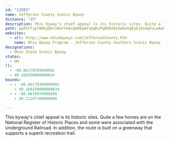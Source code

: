 ```yaml
---
id: "13593"
name: Jefferson County Scenic Byway
distance: "15"
description: This byway's chief appeal is its historic sites. Quite a few of the homes are on the National Register of Historic places and some were associated with the Underground Railroad.
path: ypdtFfiplNOEy@kCoBoFYeAc@eDQaAYs@qKuPqBkDeDiEwDsGqEyE{@sAqFuLoAeD_@sB?eC`@{BzFoOt@aC?}A_CiH_@mBNwHZsB`GqNZkBFmBIgA_@cCmBcJ[gCSgEEeDDgBrAuIEeB]kAmIaKYu@_AmPYkA}EuHc@yAsBeRO_FHcBRu@tC{Gl@mB^yEr@_C|FgNbBcCdAeARsMMuGcAm@aBq@aDyB}BsB[QSGoBFs@MuAqAaF{F]MaAGaI`@_A@s@Mo@SmBmAwB_Cu@eB[iBwBgFeC_ISqAs@wLo@_GcAgCeOuRcCsHUiAYwBO}KD_Gk@mFm@s@oCsAuGgCkCcFqFqFcEpF}CiE_AyDkDmEiD_F}A_ByBu@k@JsELgBX_AyBYkAIs@Ai@Fi@h@sCe@gBiB_F}DcJ}DmLi@aA}G{KgGaJyAeBgEeCiCmBmB_Ce@eB]uBA_CHmCJaAlAkFhAgD`KaR`HqNdA}A~BuBdGaBhAEhBL`GfBn@H|CEnBWrAg@bBwAxDeClEiB`HFlCj@nIhDl@HrCSx@YfEgE~AeD|AyENsAJaDEqCKaBs@aDaC_Hi@mBg@{DIsHX{NZuHx@aHx@_GlEiW|@oNJsGb@cKPqCXoBV_Bv@_C|@kBfFoMrDoKlAaKt@iLfFaq@?eBUyB}@aCsAsAmDyCaAeB]_@_@gF?sB^{MD{G^qCn@_Af@M~Ay@b@g@XeA
websites:
  - url: http://www.ohiobyways.com/JeffersonCounty.htm
    name: Ohio Byway Program - Jefferson County Southern Scenic Byway
designations:
  - Ohio State Scenic Byway
states:
  - OH
ll:
  - -80.86179399999992
  - 40.169250000000034
bounds:
  - - -80.86179399999992
    - 40.169250000000034
  - - -80.6876979999999
    - 40.21197100000006

---
```


This byway's chief appeal is its historic sites. Quite a few homes are on the National Register of Historic Places and some were associated with the Underground Railroad. In addition, the route is built on a greenway that supports a superb recreation trail.
